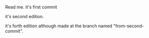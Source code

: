 Read me. it's first commit

it's second edition.

it's forth edition although made at the branch named "from-second-commit". 
